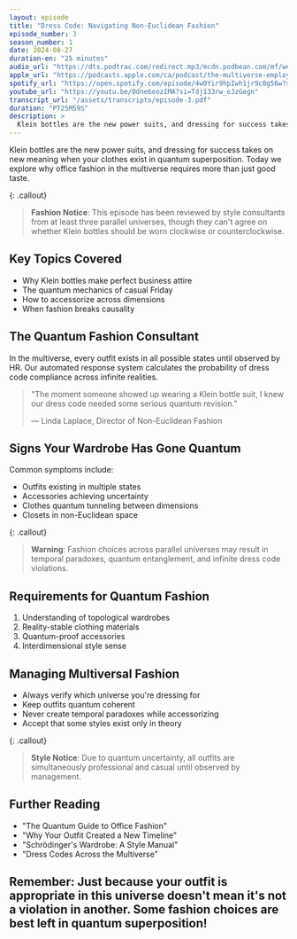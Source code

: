 ```yaml
---
layout: episode
title: "Dress Code: Navigating Non-Euclidean Fashion"
episode_number: 3
season_number: 1
date: 2024-08-27
duration-en: "25 minutes"
audio_url: "https://dts.podtrac.com/redirect.mp3/mcdn.podbean.com/mf/web/cq82v2dqer874waz/The_Multiverse_Employee_Handbook_E3_-_Dress_for_Success-_Multidimensional_Edition.mp3"
apple_url: "https://podcasts.apple.com/ca/podcast/the-multiverse-employee-handbook/id1764134739?i=1000666757385"
spotify_url: "https://open.spotify.com/episode/4w0Yir9hpIwh1jr9c0g56w?si=S4mA5orLTKO2KMs_JLcDEw"
youtube_url: "https://youtu.be/Odne6eozIMA?si=Tdj133rw_eJzGegn"
transcript_url: "/assets/transcripts/episode-3.pdf"
duration: "PT25M59S"
description: >
  Klein bottles are the new power suits, and dressing for success takes on new meaning when your clothes exist in quantum superposition. Today we explore why office fashion in the multiverse requires more than just good taste.
---
```


Klein bottles are the new power suits, and dressing for success takes on new meaning when your clothes exist in quantum superposition. Today we explore why office fashion in the multiverse requires more than just good taste.

{: .callout}
> **Fashion Notice**: This episode has been reviewed by style consultants from
> at least three parallel universes, though they can't agree on whether Klein
> bottles should be worn clockwise or counterclockwise.

## Key Topics Covered
* Why Klein bottles make perfect business attire
* The quantum mechanics of casual Friday
* How to accessorize across dimensions
* When fashion breaks causality

## The Quantum Fashion Consultant
In the multiverse, every outfit exists in all possible states until observed by HR. Our automated response system calculates the probability of dress code compliance across infinite realities.

> "The moment someone showed up wearing a Klein bottle suit, I knew our dress
> code needed some serious quantum revision."
>
> — Linda Laplace, Director of Non-Euclidean Fashion

## Signs Your Wardrobe Has Gone Quantum
Common symptoms include:
* Outfits existing in multiple states
* Accessories achieving uncertainty
* Clothes quantum tunneling between dimensions
* Closets in non-Euclidean space

{: .callout}
> **Warning**: Fashion choices across parallel universes may result in temporal
> paradoxes, quantum entanglement, and infinite dress code violations.

## Requirements for Quantum Fashion
1. Understanding of topological wardrobes
2. Reality-stable clothing materials
3. Quantum-proof accessories
4. Interdimensional style sense

## Managing Multiversal Fashion
* Always verify which universe you're dressing for
* Keep outfits quantum coherent
* Never create temporal paradoxes while accessorizing
* Accept that some styles exist only in theory

{: .callout}
> **Style Notice**: Due to quantum uncertainty, all outfits are simultaneously
> professional and casual until observed by management.

## Further Reading
* "The Quantum Guide to Office Fashion"
* "Why Your Outfit Created a New Timeline"
* "Schrödinger's Wardrobe: A Style Manual"
* "Dress Codes Across the Multiverse"

Remember: Just because your outfit is appropriate in this universe doesn't mean
it's not a violation in another. Some fashion choices are best left in quantum
superposition!
---

